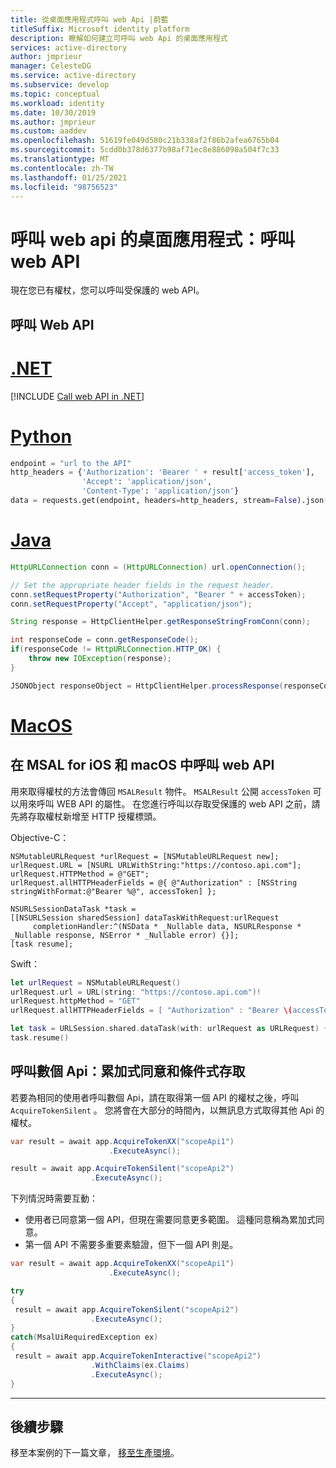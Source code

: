 ```yaml
---
title: 從桌面應用程式呼叫 web Api |蔚藍
titleSuffix: Microsoft identity platform
description: 瞭解如何建立可呼叫 web Api 的桌面應用程式
services: active-directory
author: jmprieur
manager: CelesteDG
ms.service: active-directory
ms.subservice: develop
ms.topic: conceptual
ms.workload: identity
ms.date: 10/30/2019
ms.author: jmprieur
ms.custom: aaddev
ms.openlocfilehash: 51619fe049d580c21b338af2f86b2afea6765b04
ms.sourcegitcommit: 5cdd0b378d6377b98af71ec8e886098a504f7c33
ms.translationtype: MT
ms.contentlocale: zh-TW
ms.lasthandoff: 01/25/2021
ms.locfileid: "98756523"
---
```

# <a name="desktop-app-that-calls-web-apis-call-a-web-api"></a>呼叫 web api 的桌面應用程式：呼叫 web API

現在您已有權杖，您可以呼叫受保護的 web API。

## <a name="call-a-web-api"></a>呼叫 Web API

# <a name="net"></a>[.NET](#tab/dotnet)

[!INCLUDE [Call web API in .NET](../../../includes/active-directory-develop-scenarios-call-apis-dotnet.md)]

<!--
More includes will come later for Python and Java
-->
# <a name="python"></a>[Python](#tab/python)

```Python
endpoint = "url to the API"
http_headers = {'Authorization': 'Bearer ' + result['access_token'],
                'Accept': 'application/json',
                'Content-Type': 'application/json'}
data = requests.get(endpoint, headers=http_headers, stream=False).json()
```

# <a name="java"></a>[Java](#tab/java)

```Java
HttpURLConnection conn = (HttpURLConnection) url.openConnection();

// Set the appropriate header fields in the request header.
conn.setRequestProperty("Authorization", "Bearer " + accessToken);
conn.setRequestProperty("Accept", "application/json");

String response = HttpClientHelper.getResponseStringFromConn(conn);

int responseCode = conn.getResponseCode();
if(responseCode != HttpURLConnection.HTTP_OK) {
    throw new IOException(response);
}

JSONObject responseObject = HttpClientHelper.processResponse(responseCode, response);
```

# <a name="macos"></a>[MacOS](#tab/macOS)

## <a name="call-a-web-api-in-msal-for-ios-and-macos"></a>在 MSAL for iOS 和 macOS 中呼叫 web API

用來取得權杖的方法會傳回 `MSALResult` 物件。 `MSALResult` 公開 `accessToken` 可以用來呼叫 WEB API 的屬性。 在您進行呼叫以存取受保護的 web API 之前，請先將存取權杖新增至 HTTP 授權標頭。

Objective-C：

```objc
NSMutableURLRequest *urlRequest = [NSMutableURLRequest new];
urlRequest.URL = [NSURL URLWithString:"https://contoso.api.com"];
urlRequest.HTTPMethod = @"GET";
urlRequest.allHTTPHeaderFields = @{ @"Authorization" : [NSString stringWithFormat:@"Bearer %@", accessToken] };

NSURLSessionDataTask *task =
[[NSURLSession sharedSession] dataTaskWithRequest:urlRequest
     completionHandler:^(NSData * _Nullable data, NSURLResponse * _Nullable response, NSError * _Nullable error) {}];
[task resume];
```

Swift：

```swift
let urlRequest = NSMutableURLRequest()
urlRequest.url = URL(string: "https://contoso.api.com")!
urlRequest.httpMethod = "GET"
urlRequest.allHTTPHeaderFields = [ "Authorization" : "Bearer \(accessToken)" ]

let task = URLSession.shared.dataTask(with: urlRequest as URLRequest) { (data: Data?, response: URLResponse?, error: Error?) in }
task.resume()
```

## <a name="call-several-apis-incremental-consent-and-conditional-access"></a>呼叫數個 Api：累加式同意和條件式存取

若要為相同的使用者呼叫數個 Api，請在取得第一個 API 的權杖之後，呼叫 `AcquireTokenSilent` 。 您將會在大部分的時間內，以無訊息方式取得其他 Api 的權杖。

```csharp
var result = await app.AcquireTokenXX("scopeApi1")
                      .ExecuteAsync();

result = await app.AcquireTokenSilent("scopeApi2")
                  .ExecuteAsync();
```

下列情況時需要互動：

- 使用者已同意第一個 API，但現在需要同意更多範圍。 這種同意稱為累加式同意。
- 第一個 API 不需要多重要素驗證，但下一個 API 則是。

```csharp
var result = await app.AcquireTokenXX("scopeApi1")
                      .ExecuteAsync();

try
{
 result = await app.AcquireTokenSilent("scopeApi2")
                  .ExecuteAsync();
}
catch(MsalUiRequiredException ex)
{
 result = await app.AcquireTokenInteractive("scopeApi2")
                  .WithClaims(ex.Claims)
                  .ExecuteAsync();
}
```
---

## <a name="next-steps"></a>後續步驟

移至本案例的下一篇文章， [移至生產環境](scenario-desktop-production.md)。
